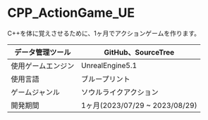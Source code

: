 # CPP_ActionGame_UE

C++を体に覚えさせるために、1ヶ月でアクションゲームを作ります。  

| データ管理ツール | GitHub、SourceTree|
----|---- 
| 使用ゲームエンジン | UnrealEngine5.1 |
| 使用言語 | ブループリント|
|ゲームジャンル|ソウルライクアクション|
|開発期間|1ヶ月(2023/07/29 ~ 2023/08/29)|　　
